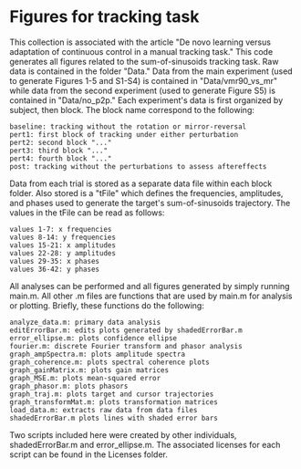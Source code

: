 # Figures for tracking task #

This collection is associated with the article "De novo learning
versus adaptation of continuous control in a manual tracking task."
This code generates all figures related to the sum-of-sinusoids
tracking task. Raw data is contained in the folder "Data." Data from
the main experiment (used to generate Figures 1-5 and S1-S4) is
contained in "Data/vmr90_vs_mr" while data from the second experiment
(used to generate Figure S5) is contained in "Data/no_p2p." Each
experiment's data is first organized by subject, then block. The block
name correspond to the following:

    baseline: tracking without the rotation or mirror-reversal
    pert1: first block of tracking under either perturbation
    pert2: second block "..."
    pert3: third block "..."
    pert4: fourth block "..."
    post: tracking without the perturbations to assess aftereffects

Data from each trial is stored as a separate data file within each
block folder. Also stored is a "tFile" which defines the frequencies,
amplitudes, and phases used to generate the target's sum-of-sinusoids
trajectory. The values in the tFile can be read as follows:

    values 1-7: x frequencies
    values 8-14: y frequencies
    values 15-21: x amplitudes
    values 22-28: y amplitudes
    values 29-35: x phases
    values 36-42: y phases

All analyses can be performed and all figures generated by simply
running main.m. All other .m files are functions that are used by
main.m for analysis or plotting. Briefly, these functions do the
following:

    analyze_data.m: primary data analysis
    editErrorBar.m: edits plots generated by shadedErrorBar.m
    error_ellipse.m: plots confidence ellipse
    fourier.m: discrete Fourier transform and phasor analysis
    graph_ampSpectra.m: plots amplitude spectra
    graph_coherence.m: plots spectral coherence plots
    graph_gainMatrix.m: plots gain matrices
    graph_MSE.m: plots mean-squared error
    graph_phasor.m: plots phasors
    graph_traj.m: plots target and cursor trajectories
    graph_transformMat.m: plots transformation matrices
    load_data.m: extracts raw data from data files
    shadedErrorBar.m plots lines with shaded error bars

Two scripts included here were created by other individuals,
shadedErrorBar.m and error_ellipse.m. The associated licenses for each
script can be found in the Licenses folder.